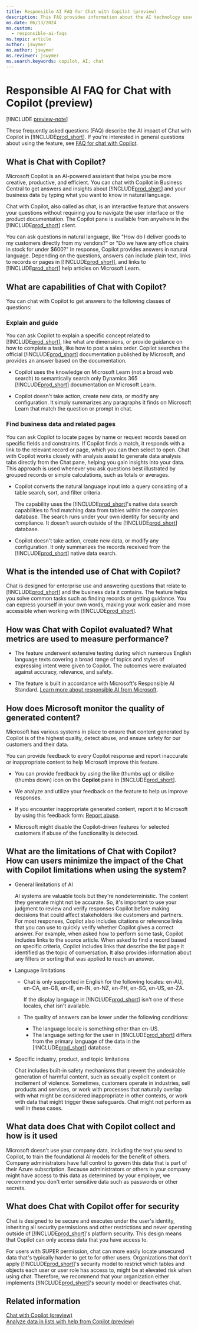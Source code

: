 ```yaml
---
title: Responsible AI FAQ for Chat with Copilot (preview)
description: This FAQ provides information about the AI technology used for chatting with Copilot in Business Central. It includes key considerations and details about how AI is used, how it was tested and evaluated, and any specific limitations.
ms.date: 06/13/2024
ms.custom: 
  - responsible-ai-faqs
ms.topic: article
author: jswymer
ms.author: jswymer
ms.reviewer: jswymer
ms.search.keywords: copilot, AI, chat 
---
```

# Responsible AI FAQ for Chat with Copilot (preview)

[!INCLUDE [preview-note](~/../shared-content/shared/preview-includes/production-ready-preview-dynamics365.md)]

These frequently asked questions (FAQ) describe the AI impact of Chat with Copilot in [!INCLUDE[prod_short](includes/prod_short.md)]. If you're interested in general questions about using the feature, see [FAQ for chat with Copilot](chat-with-copilot-faq.md).

## What is Chat with Copilot?

Microsoft Copilot is an AI-powered assistant that helps you be more creative, productive, and efficient. You can chat with Copilot in Business Central to get answers and insights about [!INCLUDE[prod_short](includes/prod_short.md)] and your business data by typing what you want to know in natural language.

Chat with Copilot, also called as chat, is an interactive feature that answers your questions without requiring you to navigate the user interface or the product documentation. The Copilot pane is available from anywhere in the [!INCLUDE[prod_short](includes/prod_short.md)] client.

You can ask questions in natural language, like "How do I deliver goods to my customers directly from my vendors?" or "Do we have any office chairs in stock for under $600?" In response, Copilot provides answers in natural language. Depending on the questions, answers can include plain text, links to records or pages in [!INCLUDE[prod_short](includes/prod_short.md)], and links to [!INCLUDE[prod_short](includes/prod_short.md)] help articles on Microsoft Learn.

## What are capabilities of Chat with Copilot?

You can chat with Copilot to get answers to the following classes of questions:

### Explain and guide

You can ask Copilot to explain a specific concept related to [!INCLUDE[prod_short](includes/prod_short.md)], like what are dimensions, or provide guidance on how to complete a task, like how to post a sales order. Copilot searches the official [!INCLUDE[prod_short](includes/prod_short.md)] documentation published by Microsoft, and provides an answer based on the documentation.

- Copilot uses the knowledge on Microsoft Learn (not a broad web search) to semantically search only Dynamics 365 [!INCLUDE[prod_short](includes/prod_short.md)] documentation on Microsoft Learn.

- Copilot doesn't take action, create new data, or modify any configuration. It simply summarizes any paragraphs it finds on Microsoft Learn that match the question or prompt in chat.

### Find business data and related pages

You can ask Copilot to locate pages by name or request records based on specific fields and constraints. If Copilot finds a match, it responds with a link to the relevant record or page, which you can then select to open. Chat with Copilot works closely with analysis assist to generate data analysis tabs directly from the Chat pane, helping you gain insights into your data. This approach is used whenever you ask questions best illustrated by grouped records or simple calculations, such as totals or averages.

- Copilot converts the natural language input into a query consisting of a table search, sort, and filter criteria.

  The capability uses the [!INCLUDE[prod_short](includes/prod_short.md)]'s native data search capabilities to find matching data from tables within the companies database. The search runs under your own identity for security and compliance. It doesn't search outside of the [!INCLUDE[prod_short](includes/prod_short.md)] database.

- Copilot doesn't take action, create new data, or modify any configuration. It only summarizes the records received from the [!INCLUDE[prod_short](includes/prod_short.md)] native data search.

## What is the intended use of Chat with Copilot?

Chat is designed for enterprise use and answering questions that relate to [!INCLUDE[prod_short](includes/prod_short.md)] and the business data it contains. The feature helps you solve common tasks such as finding records or getting guidance. You can express yourself in your own words, making your work easier and more accessible when working with [!INCLUDE[prod_short](includes/prod_short.md)].

## How was Chat with Copilot evaluated? What metrics are used to measure performance?

- The feature underwent extensive testing during which numerous English language texts covering a broad range of topics and styles of expressing intent were given to Copilot. The outcomes were evaluated against accuracy, relevance, and safety.
  
- The feature is built in accordance with Microsoft's Responsible AI Standard. [Learn more about responsible AI from Microsoft](https://aka.ms/RAI).

## How does Microsoft monitor the quality of generated content?

Microsoft has various systems in place to ensure that content generated by Copilot is of the highest quality, detect abuse, and ensure safety for our customers and their data.

You can provide feedback to every Copilot response and report inaccurate or inappropriate content to help Microsoft improve this feature. 

- You can provide feedback by using the like (thumbs up) or dislike (thumbs down) icon on the **Copilot** pane in [!INCLUDE[prod_short](includes/prod_short.md)].
  
- We analyze and utilize your feedback on the feature to help us improve responses.
  
- If you encounter inappropriate generated content, report it to Microsoft by using this feedback form: [Report abuse](https://go.microsoft.com/fwlink/?linkid=2249810).
  
- Microsoft might disable the Copilot-driven features for selected customers if abuse of the functionality is detected.

## What are the limitations of Chat with Copilot? How can users minimize the impact of the Chat with Copilot limitations when using the system?

- General limitations of AI

  AI systems are valuable tools but they're nondeterministic. The content they generate might not be accurate. So, it's important to use your judgment to review and verify responses Copilot before making decisions that could affect stakeholders like customers and partners. For most responses, Copilot also includes citations or reference links that you can use to quickly verify whether Copilot gives a correct answer. For example, when asked how to perform some task, Copilot includes links to the source article. When asked to find a record based on specific criteria, Copilot includes links that describe the list page it identified as the topic of conversation. It also provides information about any filters or sorting that was applied to reach an answer.

- Language limitations

  - Chat is only supported in English for the following locales: en-AU, en-CA, en-GB, en-IE, en-IN, en-NZ, en-PH, en-SG, en-US, en-ZA.

    If the display language in [!INCLUDE[prod_short](includes/prod_short.md)] isn't one of these locales, chat isn't available.

  - The quality of answers can be lower under the following conditions:
    - The language locale is something other than en-US.
    - The language setting for the user in [!INCLUDE[prod_short](includes/prod_short.md)] differs from the primary language of the data in the [!INCLUDE[prod_short](includes/prod_short.md)] database.

- Specific industry, product, and topic limitations

   Chat includes built-in safety mechanisms that prevent the undesirable generation of harmful content, such as sexually explicit content or incitement of violence. Sometimes, customers operate in industries, sell products and services, or work with processes that naturally overlap with what might be considered inappropriate in other contexts, or work with data that might trigger these safeguards. Chat might not perform as well in these cases.

## What data does Chat with Copilot collect and how is it used

Microsoft doesn't use your company data, including the text you send to Copilot, to train the foundational AI models for the benefit of others. Company administrators have full control to govern this data that is part of their Azure subscription. Because administrators or others in your company might have access to this data as determined by your employer, we recommend you don't enter sensitive data such as passwords or other secrets.

## What does Chat with Copilot offer for security

Chat is designed to be secure and executes under the user's identity, inheriting all security permissions and other restrictions and never operating outside of [!INCLUDE[prod_short](includes/prod_short.md)]'s platform security. This design means that Copilot can only access data that you have access to.

For users with SUPER permission, chat can more easily locate unsecured data that's typically harder to get to for other users. Organizations that don't apply [!INCLUDE[prod_short](includes/prod_short.md)]'s security model to restrict which tables and objects each user or user role has access to, might be at elevated risk when using chat. Therefore, we recommend that your organization either implements [!INCLUDE[prod_short](includes/prod_short.md)]'s security model or deactivates chat.

## Related information

[Chat with Copilot (preview)](chat-with-copilot.md)  
[Analyze data in lists with help from Copilot (preview)](analysis-assist.md)  